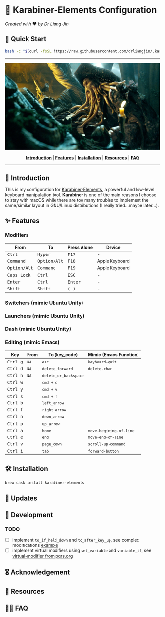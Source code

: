# :musical_keyboard: Karabiner-Elements Configuration
*Created with* :heart: *by Dr Liang Jin*

## :rocket: Quick Start
```bash
bash -c "$(curl -fsSL https://raw.githubusercontent.com/drliangjin/.karabiner.d/master/tools/install)"
```
- - -

<p align="center"><img src="/assets/images/davy_jones.jpg" alt="davy_jones"/></p>
<p align="center">
  <b><a href="#introduction">Introduction</a></b>
  |
  <b><a href="#features">Features</a></b>
  |
  <b><a href="#installation">Installation</a></b>
  |
  <b><a href="#resources">Resources</a></b>  
  |
  <b><a href="#features">FAQ</a></b>  
</p>

- - -

## :scroll: Introduction

This is my configuration for [Karabiner-Elements](https://pqrs.org/osx/karabiner/), a powerful and low-level keyboard manipulation tool. **Karabiner** is one of the main reasons I choose to stay with macOS while there are too many troubles to implement the same/similar layout in GNU/Linux distributions (I really tried...maybe later...).

## :sparkles: Features

### Modifiers

| From                    | To                      | Press Alone                   | Device         |
|-------------------------|-------------------------|-------------------------------|----------------|
| <kbd> Ctrl </kbd>       | <kbd> Hyper </kbd>      | <kbd> F17 </kbd>              | -              |
| <kbd> Command </kbd>    | <kbd> Option/Alt </kbd> | <kbd> F18 </kbd>              | Apple Keyboard |
| <kbd> Option/Alt </kbd> | <kbd> Command </kbd>    | <kbd> F19 </kbd>              | Apple Keyboard |
| <kbd> Caps Lock </kbd>  | <kbd> Ctrl </kbd>       | <kbd> ESC </kbd>              | -              |
| <kbd> Enter </kbd>      | <kbd> Ctrl </kbd>       | <kbd> Enter </kbd>            | -              |
| <kbd> Shift </kbd>      | <kbd> Shift </kbd>      | <kbd> ( </kbd> <kbd> ) </kbd> | -              |

### Switchers (mimic Ubuntu Unity)


### Launchers (mimic Ubuntu Unity)

### Dash (mimic Ubuntu Unity)

### Editing (mimic Emacs)

| Key                              | From | To (key_code)    | Mimic (Emacs Function)  |
|----------------------------------|--------|----------------|-----------------|
| <kbd> Ctrl </kbd> <kbd> g </kbd> | `NA`   | `esc`            | `keyboard-quit` |
| <kbd> Ctrl </kbd> <kbd> d </kbd> | `NA`   | `delete_forward` | `delete-char`   |
| <kbd> Ctrl </kbd> <kbd> h </kbd> | `NA`  | `delete_or_backspace`  |                 |
| <kbd> Ctrl </kbd> <kbd> w </kbd> |      | `cmd + c`               |                 |
| <kbd> Ctrl </kbd> <kbd> y </kbd> |      | `cmd + v`               |                 |
| <kbd> Ctrl </kbd> <kbd> s </kbd> |      | `cmd + f`               |                 |
| <kbd> Ctrl </kbd> <kbd> b </kbd> |      | `left_arrow`               |                 |
| <kbd> Ctrl </kbd> <kbd> f </kbd> |      | `right_arrow`               |                 |
| <kbd> Ctrl </kbd> <kbd> n </kbd> |      | `down_arrow`               |                 |
| <kbd> Ctrl </kbd> <kbd> p </kbd> |      | `up_arrow`               |                 |
| <kbd> Ctrl </kbd> <kbd> a </kbd> |      | `home`         |    `move-begining-of-line`             |
| <kbd> Ctrl </kbd> <kbd> e </kbd> |      | `end`            | `move-end-of-line`                |
| <kbd> Ctrl </kbd> <kbd> v </kbd> |      | `page_down`      | `scroll-up-command`                |
| <kbd> Ctrl </kbd> <kbd> i </kbd> |      | `tab`            | `forward-button`        |

## :hammer_and_wrench: Installation
```bash
brew cask install karabiner-elements
```

## :loudspeaker: Updates

## :construction: Development
### TODO
- [ ] implement `to_if_held_down` and `to_after_key_up`, see complex modifications [example](https://github.com/pqrs-org/KE-complex_modifications/blob/8f48a175795e1e737a6885068d729cb4586114a4/docs/json/example_halt.json)
- [ ] implement virtual modifiers using `set_variable` and `variable_if`, see [virtual-modifier from pqrs.org](https://pqrs.org/osx/karabiner/json.html#virtual-modifier)
## :medal_military: Acknowledgement

## :open_book: Resources

## :raising_hand_woman: FAQ
